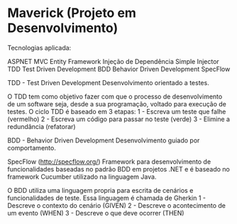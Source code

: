 # Maverick (Projeto em Desenvolvimento)
Tecnologias aplicada:

ASPNET MVC
Entity Framework
Injeção de Dependência Simple Injector
TDD Test Driven Development
BDD  Behavior Driven Development
SpecFlow

TDD - Test Driven Development
Desenvolvimento orientado a testes.

O TDD tem como objetivo fazer com que o processo de desenvolvimento de um software seja, desde a sua programação, voltado para execução de testes.
O ciclo TDD é baseado em 3 etapas:
1 - Escreva um teste que falhe (vermelho)
2 - Escreva um código para passar no teste (verde)
3 - Elimine a redundância (refatorar)


BDD - Behavior Driven Development
Desenvolvimento guiado por comportamento.

SpecFlow (http://specflow.org/)
Framework para desenvolvimento de funcionalidades baseadas no padrão BDD em projetos .NET e é baseado no framework Cucumber utilizado na linguagem Java.

O BDD utiliza uma linguagem propria para escrita de cenários e funcionalidades de teste. Essa linguagem é chamada de Gherkin
1 - Descreve o contexto do cenário (GIVEN)
2 - Descreve o acontecimento de um evento (WHEN)
3 - Descreve o que deve ocorrer (THEN)
